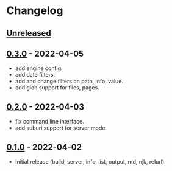 
# Changelog

## [Unreleased]

## [0.3.0] - 2022-04-05

- add engine config.
- add date filters.
- add and change filters on path, info, value.
- add glob support for files, pages.

## [0.2.0] - 2022-04-03

- fix command line interface.
- add suburi support for server mode.

## [0.1.0] - 2022-04-02

- initial release (build, server, info, list, output, md, njk, relurl).

[Unreleased]: https://github.com/ankys/homura_deno/compare/v0.3.0...HEAD
[0.3.0]: https://github.com/ankys/homura_deno/compare/v0.2.0...v0.3.0
[0.2.0]: https://github.com/ankys/homura_deno/compare/v0.1.0...v0.2.0
[0.1.0]: https://github.com/ankys/homura_deno/releases/tag/v0.1.0
